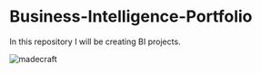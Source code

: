 # Business-Intelligence-Portfolio
In this repository I will be creating BI projects.

![madecraft](https://github.com/EslamFouadd/Business-Intelligence-Portfolio/assets/77150715/1b7670b9-0b93-4aff-9f2f-f0ae697d4c74)
